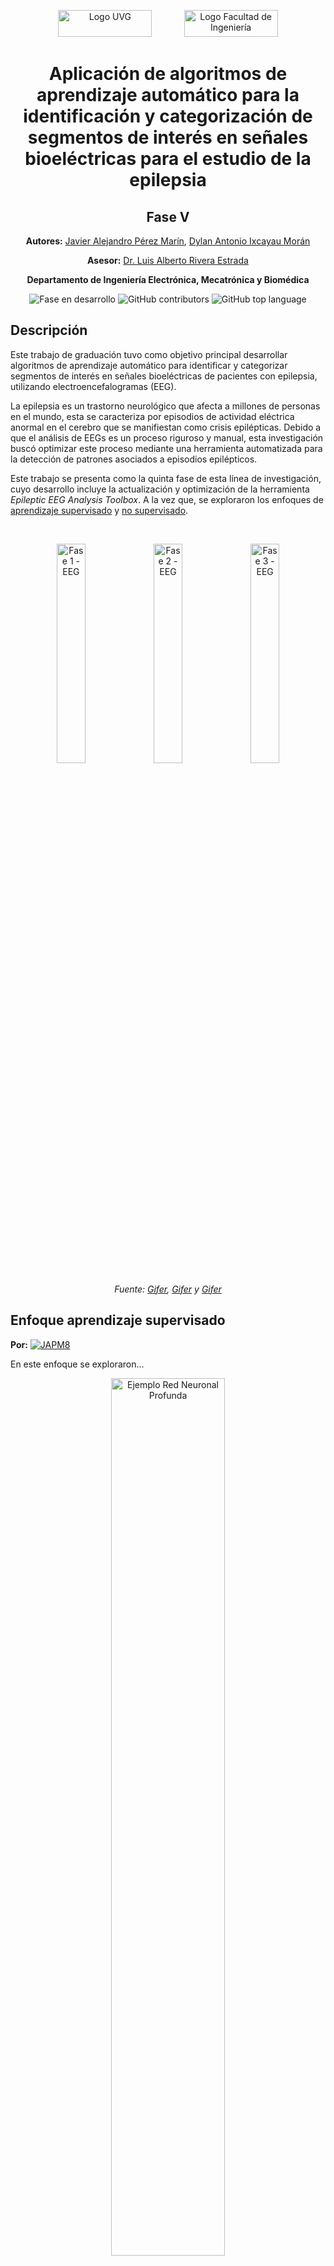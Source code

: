 <p align="center">
  <img src="https://res.cloudinary.com/webuvg/image/upload/f_auto,q_auto,w_169,c_scale,fl_lossy,dpr_0.90/v1641327930/WEB/Nosotros/Imagen%20Institucional/Logotipo%20UVG/Logotipo%20UVG/logotipo-uvg_thumb2x.jpg" alt="Logo UVG" width="150" height="43"/>
  &nbsp;&nbsp;&nbsp;&nbsp;&nbsp;&nbsp;&nbsp;&nbsp;&nbsp;&nbsp;&nbsp;
  <img src="https://encrypted-tbn2.gstatic.com/images?q=tbn:ANd9GcRotDGBXGiNzq-fq9I0_sjAT2RLeqjDtCuK_ChIFjFW7ZdjVP9H" alt="Logo Facultad de Ingeniería" width="150" height="43"/>
</p>

<h1 align="center">Aplicación de algoritmos de aprendizaje automático para la identificación y categorización de segmentos de interés en señales bioeléctricas para el estudio de la epilepsia</h1>

<h2 align="center">Fase V</h2>

<p align="center"><strong>Autores:</strong> <a href="mailto:per20183@uvg.edu.gt" target="_blank">Javier Alejandro Pérez Marín</a>, <a href="mailto:ixc18486@uvg.edu.gt" target="_blank">Dylan Antonio Ixcayau Morán</a></p>

<p align="center"><strong>Asesor:</strong> <a href="mailto:larivera@uvg.edu.gt" target="_blank">Dr. Luis Alberto Rivera Estrada</a></p>

<p align="center"><strong>Departamento de Ingeniería Electrónica, Mecatrónica y Biomédica</strong></p>

<p align="center">
  <img src="https://img.shields.io/badge/STATUS-EN_DESARROLLO-green" alt="Fase en desarrollo"/>
  <img src="https://img.shields.io/github/contributors/japm8/Herramienta" alt="GitHub contributors"/>
  <img src="https://img.shields.io/github/languages/top/japm8/Herramienta" alt="GitHub top language" >
 </p>

## **Descripción**

Este trabajo de graduación tuvo como objetivo principal desarrollar algoritmos de aprendizaje automático para identificar y categorizar segmentos de interés en señales bioeléctricas de pacientes con epilepsia, utilizando electroencefalogramas (EEG). 

La epilepsia es un trastorno neurológico que afecta a millones de personas en el mundo, esta se caracteriza por episodios de actividad eléctrica anormal en el cerebro que se manifiestan como crisis epilépticas. Debido a que el análisis de EEGs es un proceso riguroso y manual, esta investigación buscó optimizar este proceso mediante una herramienta automatizada para la detección de patrones asociados a episodios epilépticos.

Este trabajo se presenta como la quinta fase de esta línea de investigación, cuyo desarrollo incluye la actualización y optimización de la herramienta *Epileptic EEG Analysis Toolbox*. A la vez que, se exploraron los enfoques de [aprendizaje supervisado](#Enfoque-aprendizaje-supervisado) y [no supervisado](#Enfoque-aprendizaje-no-supervisado).

<br>

<p align="center">
  <img src="https://i.gifer.com/3YB1.gif" alt="Fase 1 - EEG" width="30%"/>
  <img src="https://i.gifer.com/9P8h.gif" alt="Fase 2 - EEG" width="30%"/>
  <img src="https://i.gifer.com/origin/bb/bb3c10a9aebc133d55b8ae9d76abe825.gif" alt="Fase 3 - EEG" width="30%"/>
</p>

<p align="center"><i>Fuente: <a href="https://i.gifer.com/3YB1.gif" target="_blank">Gifer</a>, <a href="https://i.gifer.com/9P8h.gif" target="_blank">Gifer</a> y <a href="https://i.gifer.com/origin/bb/bb3c10a9aebc133d55b8ae9d76abe825.gif" target="_blank">Gifer</a></i></p>

<h2>Enfoque aprendizaje supervisado</h2>
<p><strong>Por:</strong> <a href="https://github.com/JAPM8" target="_blank">
  <img src="https://img.shields.io/badge/JAPM8-a?style=social&logo=github" alt="JAPM8"/>
</a></p>

En este enfoque se exploraron...

<p align="center">
  <img src="https://miro.medium.com/max/3840/1*v0ng9VkbuTu6ey9v8S3VDw.gif" alt="Ejemplo Red Neuronal Profunda" width="60%"/>
</p>

<p align="center"><i>Fuente: <a href="https://medium.com/analytics-vidhya/what-are-convolution-neural-networks-10-points-9d6d24086098" target="_blank">Sarkar, Ayantika </a></i></p>

### No olvides revisar :nerd_face: :
- [Extracción Data Base de Datos TUH](App_Designer/Prototipo_Data_TUH.m): Este archivo contiene...


<h2>Enfoque aprendizaje no supervisado</h2>
<p><strong>Por:</strong> <a href="https://github.com/DAIMUVG" target="_blank">
  <img src="https://img.shields.io/badge/DAIMUVG-a?style=social&logo=github" alt="DAIMUVG"/>
</a></p>
